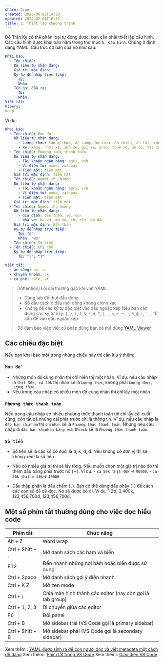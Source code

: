 ```yaml
---
share: true
created: 2023-08-25T14:20
updated: 2024-02-04T16:31
title: 2. Thiết lập chương trình
---
```


Để Trấn Kỳ có thể phân loại tự động được, bạn cần phải thiết lập cấu hình. Các cấu hình được khai báo nằm trong thư mục `A. Cấu hình`. Chúng ở định dạng YAML. Cấu trúc cơ bản của nó như sau:
```yaml
Khai báo:
  - Tên chiều: 
    Dữ liệu tự nhận dạng: 
	Giá trị mặc định: 
    Ký tự để nhập trực tiếp:
      Từ:
      Nhãn:
    Tên gọi đầu ra:
      Từ: 
      Nhãn:  
Viết tắt:
Fibery:
Keep
```
Ví dụ:
```yaml
Khai báo:
  - Tên chiều: Món đồ
    Dữ liệu tự nhận dạng: 
      - Lương thực: lương thực, ăn sáng, ăn trưa, ăn chiều, ăn tối, cơm sáng, cơm trưa, cơm tối, bánh mì, rau, đồ hộp, cơm bụi, nước, bình nước
      - Xe: xăng, nhớt xe, sửa xe, gửi xe, grab, thuê xe, xe đò, tài xế
  - Tên chiều: Phương thức thanh toán
    Dữ liệu tự nhận dạng: 
      - Tài khoản ngân hàng: agri, vcb
      - Ví điện tử: momo, zalopay
      - Tiền mặt: tiền mặt
    Giá trị mặc định: tiền mặt
  - Tên chiều: Người thụ hưởng
    Dữ liệu tự nhận dạng: 
      - Tài khoản ngân hàng: agri, vcb
      - Ví điện tử: momo, zalopay
      - Tiền mặt: tiền mặt
    Giá trị mặc định: tiền mặt
  - Tên chiều: Người thụ hưởng
    Dữ liệu tự nhận dạng:
      - Gia đình: bản thân, vợ, con
      - Nhà vợ: ba vợ, má vợ, chị dâu, em dâu
    Giá trị mặc định: Bản thân
    Ký tự để nhập trực tiếp:
      Từ: "@" 
      Nhãn: "@@"  
  - Tên chiều: Số tiền
  - Tên chiều: Ghi chú
    Ký tự để nhập trực tiếp:
      Từ: "(", ")"

Viết tắt: 
  - ăn sáng: as, ss
  - chuyển khoản: ck
  - cà phê: cafe, cf
```
> [!Attention] Lỗi sai thường gặp khi viết YAML
> - Dùng tab để thụt đầu dòng
> - Số dấu cách ở đầu mỗi dòng không chính xác
> - Không để các ký tự đặc biệt vào dấu ngoặc kép
Nếu bạn cần dùng các ký tự này: `{`, `}`, `[`, `]`, `&`, `*`, `#`, `?`, `|`, `-`, `<`, `>`, `＝`, `!`, `%`, `@`, `:`, `` ` ``, `,` thì cần để vào dấu ngoặc kép.
>  
> Để đảm bảo việc viết cú pháp đúng bạn có thể dùng [YAML Viewer](https://codebeautify.org/yaml-viewer-online)

## Các chiều đặc biệt
Nếu bạn khai báo một trong những chiều này thì cần lưu ý thêm:
### `Món đồ`
- Những món đồ cùng nhãn thì chỉ hiển thị một nhãn. Ví dụ: nếu câu nhập là `thịt 50k, cá 20k` thì nhãn sẽ là `Lương thực`, không phải `Lương thực, Lương thực`
- Nếu trong câu nhập có nhiều món đồ cùng nhãn thì chỉ lấy một nhãn

### `Phương thức thanh toán`
Nếu trong câu nhập có nhiều phương thức thanh toán thì chỉ lấy cái cuối cùng, còn tất cả những cái phía trước chỉ là thông tin. Ví dụ, nếu câu nhập là `đáo hạn shinhan` thì `shinhan` sẽ là `Phương thức thanh toán`. Nhưng nếu câu nhập là `đáo hạn shinhan bằng vcb` thì `vcb` sẽ là `Phương thức thanh toán`.

### `Số tiền`
- Số tiền sẽ là các số có đuôi là tr, k, đ, d. Nếu không có đơn vị thì sẽ không xem là số tiền
- Nếu có nhiều giá trị thì sẽ lấy tổng. Nếu muốn chọn một giá trị nào đó thì thêm dấu bằng phía trước nó (`＝`). Ví dụ:
	  - `cá 50k thịt 40k` → `90000`.
	  - `cá 50k thịt = 40k`→ `40000`

- Dấu thập phân là dấu chấm (`.`). Bạn có thể dùng dấu phẩy (`,`) để cách các con số để dễ đọc. Nó sẽ được bỏ đi. Ví dụ: 1.2tr, 3,400k, 123,456,700đ, 123,456,700d.


## Một số phím tắt thường dùng cho việc đọc hiểu code

| Phím tắt         | Chức năng                                                 |
| ---------------- | --------------------------------------------------------- |
| Alt + Z          | Word wrap                                                 |
| Ctrl + Shift + . | Mở danh sách các hàm và biến                              |
| F12              | Đến nhanh những nơi hàm hoặc biến được sử dụng            |
| Ctrl + Space     | Mở danh sách gợi ý điền nhanh                             |
| Ctrl + K Z       | Mở zen mode                                               |
| Ctrl + \         | Chia màn hình thành các editor (hay còn gọi là tab group) |
| Ctrl + 1, 2, 3   | Di chuyển giữa các editor                                 |
| F6               | Đổi panel                                                 |
| Ctrl + B         | Mở sidebar trái (VS Code gọi là primary sidebar)          |
| Ctrl + Shift + B | Mở sidebar phải (VS Code gọi là secondary sidebar)        |

Xem thêm:: [YAML được sinh ra để con người đọc và viết metadata một cách dễ dàng](../../../../%E2%9C%8D%EF%B8%8FL%E1%BA%ADp%20tr%C3%ACnh/Ng%C3%B4n%20ng%E1%BB%AF/Ng%C3%B4n%20ng%E1%BB%AF%20%C4%91%C3%A1nh%20d%E1%BA%A5u/YAML/YAML%20%C4%91%C6%B0%E1%BB%A3c%20sinh%20ra%20%C4%91%E1%BB%83%20con%20ng%C6%B0%E1%BB%9Di%20%C4%91%E1%BB%8Dc%20v%C3%A0%20vi%E1%BA%BFt%20metadata%20m%E1%BB%99t%20c%C3%A1ch%20d%E1%BB%85%20d%C3%A0ng.md)
Xem thêm:: [Phím tắt trong VS Code](../../../../%E2%9C%8D%EF%B8%8FL%E1%BA%ADp%20tr%C3%ACnh/C%C3%B4ng%20c%E1%BB%A5/IDE%20(VS%20Code)/Ph%C3%ADm%20t%E1%BA%AFt%20trong%20VS%20Code.md)
Xem thêm:: [Giao diện VS Code](../../../../%E2%9C%8D%EF%B8%8FL%E1%BA%ADp%20tr%C3%ACnh/C%C3%B4ng%20c%E1%BB%A5/IDE%20(VS%20Code)/Giao%20di%E1%BB%87n%20VS%20Code.md)


